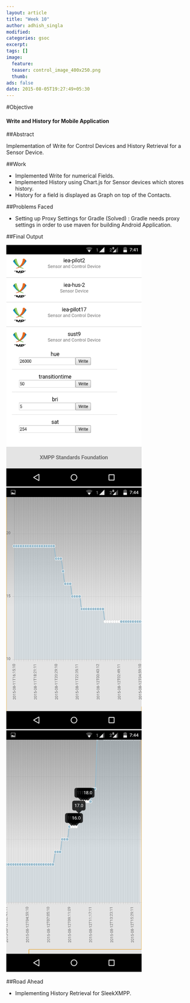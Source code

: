 ```yaml
---
layout: article
title: "Week 10"
author: adhish_singla
modified:
categories: gsoc
excerpt:
tags: []
image:
  feature:
  teaser: control_image_400x250.png
  thumb:
ads: false
date: 2015-08-05T19:27:49+05:30
---
```


#Objective

#### Write and History for Mobile Application

##Abstract

Implementation of Write for Control Devices and History Retrieval for a Sensor Device.

##Work

* Implemented Write for numerical Fields.
* Implemented History using Chart.js for Sensor devices which stores history.
* History for a field is displayed as Graph on top of the Contacts.

##Problems Faced

* Setting up Proxy Settings for Gradle (Solved) : Gradle needs proxy settings in order to use maven for building Android Application.

##Final Output

<img src="/images/write-mobile1.png" alt="Write for App" width="360" />
<img src="/images/history-mobile2.png" alt="History Graph 1" width="360" />
<img src="/images/history-mobile1.png" alt="History Graph 2" width="360" />

##Road Ahead

* Implementing History Retrieval for SleekXMPP.